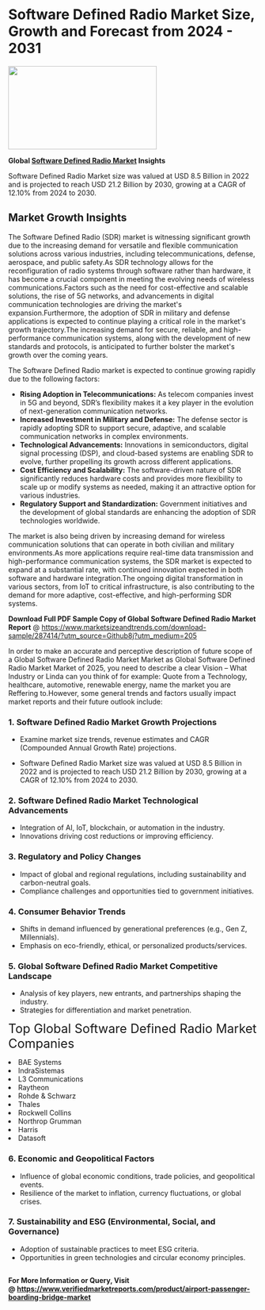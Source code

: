 <H1>Software Defined Radio Market Size, Growth and Forecast from 2024 - 2031</H1><img class="aligncenter size-medium wp-image-584254" src="https://thirdeyenews.in/wp-content/uploads/2024/09/Global-Market-Research-300x168.jpeg" alt="" width="300" height="168" /><p><strong>Global&nbsp;<a href="https://www.marketsizeandtrends.com/download-sample/287414/?utm_source=Github8j?utm_medium=205">Software Defined Radio Market</a> Insights</strong></p><p>Software Defined Radio Market size was valued at USD 8.5 Billion in 2022 and is projected to reach USD 21.2 Billion by 2030, growing at a CAGR of 12.10% from 2024 to 2030.</p><p><h2>Market Growth Insights</h2> <p>The Software Defined Radio (SDR) market is witnessing significant growth due to the increasing demand for versatile and flexible communication solutions across various industries, including telecommunications, defense, aerospace, and public safety.As SDR technology allows for the reconfiguration of radio systems through software rather than hardware, it has become a crucial component in meeting the evolving needs of wireless communications.Factors such as the need for cost-effective and scalable solutions, the rise of 5G networks, and advancements in digital communication technologies are driving the market's expansion.Furthermore, the adoption of SDR in military and defense applications is expected to continue playing a critical role in the market's growth trajectory.The increasing demand for secure, reliable, and high-performance communication systems, along with the development of new standards and protocols, is anticipated to further bolster the market's growth over the coming years.</p> <p>The Software Defined Radio market is expected to continue growing rapidly due to the following factors:</p> <ul> <li><strong>Rising Adoption in Telecommunications:</strong> As telecom companies invest in 5G and beyond, SDR’s flexibility makes it a key player in the evolution of next-generation communication networks.</li> <li><strong>Increased Investment in Military and Defense:</strong> The defense sector is rapidly adopting SDR to support secure, adaptive, and scalable communication networks in complex environments.</li> <li><strong>Technological Advancements:</strong> Innovations in semiconductors, digital signal processing (DSP), and cloud-based systems are enabling SDR to evolve, further propelling its growth across different applications.</li> <li><strong>Cost Efficiency and Scalability:</strong> The software-driven nature of SDR significantly reduces hardware costs and provides more flexibility to scale up or modify systems as needed, making it an attractive option for various industries.</li> <li><strong>Regulatory Support and Standardization:</strong> Government initiatives and the development of global standards are enhancing the adoption of SDR technologies worldwide.</li> </ul> <p>The market is also being driven by increasing demand for wireless communication solutions that can operate in both civilian and military environments.As more applications require real-time data transmission and high-performance communication systems, the SDR market is expected to expand at a substantial rate, with continued innovation expected in both software and hardware integration.The ongoing digital transformation in various sectors, from IoT to critical infrastructure, is also contributing to the demand for more adaptive, cost-effective, and high-performing SDR systems.</p> <p><span class=""><strong>Download Full PDF Sample Copy of Global Software Defined Radio Market Report</strong> @ <a href="https://www.marketsizeandtrends.com/download-sample/287414/?utm_source=Github8j?utm_medium=205" target="_blank">https://www.marketsizeandtrends.com/download-sample/287414/?utm_source=Github8j?utm_medium=205</a></span></p><p>In order to make an accurate and perceptive description of future scope of a Global&nbsp;Software Defined Radio Market Market as Global&nbsp;Software Defined Radio Market Market of 2025, you need to describe a clear Vision &ndash; What Industry or Linda can you think of for example: Quote from a Technology, healthcare, automotive, renewable energy, name the market you are Reffering to.However, some general trends and factors usually impact market reports and their future outlook include:</p><h3>1.&nbsp;<strong>Software Defined Radio Market Growth Projections</strong></h3><ul><li>Examine market size trends, revenue estimates and CAGR (Compounded Annual Growth Rate) projections.</li><li><p>Software Defined Radio Market size was valued at USD 8.5 Billion in 2022 and is projected to reach USD 21.2 Billion by 2030, growing at a CAGR of 12.10% from 2024 to 2030.</p></li></ul><h3>2.&nbsp;<strong>Software Defined Radio Market Technological Advancements</strong></h3><ul><li>Integration of AI, IoT, blockchain, or automation in the industry.</li><li>Innovations driving cost reductions or improving efficiency.</li></ul><h3>3.&nbsp;<strong>Regulatory and Policy Changes</strong></h3><ul><li>Impact of global and regional regulations, including sustainability and carbon-neutral goals.</li><li>Compliance challenges and opportunities tied to government initiatives.</li></ul><h3>4.&nbsp;<strong>Consumer Behavior Trends</strong></h3><ul><li>Shifts in demand influenced by generational preferences (e.g., Gen Z, Millennials).</li><li>Emphasis on eco-friendly, ethical, or personalized products/services.</li></ul><h3>5.&nbsp;<strong>Global Software Defined Radio Market Competitive Landscape</strong></h3><ul><li>Analysis of key players, new entrants, and partnerships shaping the industry.</li><li>Strategies for differentiation and market penetration.</li></ul><p data-pm-slice="1 1 []"><span style="color: inherit; font-family: inherit; font-size: 25px;">Top Global Software Defined Radio Market Companies</span></p><div class="" data-test-id=""><p><li>BAE Systems</li><li> IndraSistemas</li><li> L3 Communications</li><li> Raytheon</li><li> Rohde & Schwarz</li><li> Thales</li><li> Rockwell Collins</li><li> Northrop Grumman</li><li> Harris</li><li> Datasoft</li></p></div><h3>6.&nbsp;<strong>Economic and Geopolitical Factors</strong></h3><ul><li>Influence of global economic conditions, trade policies, and geopolitical events.</li><li>Resilience of the market to inflation, currency fluctuations, or global crises.</li></ul><h3>7.&nbsp;<strong>Sustainability and ESG (Environmental, Social, and Governance)</strong></h3><ul><li>Adoption of sustainable practices to meet ESG criteria.</li><li>Opportunities in green technologies and circular economy principles.</li></ul><h2><strong style="font-size: 14px;">For More Information or Query, Visit @&nbsp;</strong><a style="background-color: #ffffff; font-size: 14px;" href="https://www.marketsizeandtrends.com/report/software-defined-radio-market/" target="_blank">https://www.verifiedmarketreports.com/product/airport-passenger-boarding-bridge-market</a></h2>